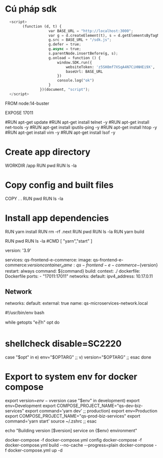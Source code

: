 # Cú pháp sdk
```python
  <script>
        (function (d, t) {
					var BASE_URL = "http://localhost:3000";
					var g = d.createElement(t), s = d.getElementsByTagName(t)[0];
					g.src = BASE_URL + "/sdk.js";
					g.defer = true;
					g.async = true;
					s.parentNode.insertBefore(g, s);
					g.onload = function () {
						window.SDK.run({
							websiteToken: 'z5SH8mf7XSqA4N7CiHNHEi9X',
							baseUrl: BASE_URL
						})
                        console.log("ok")
					}
				})(document, "script");              
  </script> 
  ```
FROM node:14-buster

EXPOSE 17011

#RUN apt-get update
#RUN apt-get install telnet -y
#RUN apt-get install net-tools -y
#RUN apt-get install iputils-ping -y
#RUN apt-get install htop -y
#RUN apt-get install vim -y
#RUN apt-get install lsof -y
# Create app directory
WORKDIR /app
RUN pwd
RUN ls -la
# Copy config and built files
COPY . .
RUN pwd
RUN ls -la
# Install app dependencies
RUN yarn install
RUN rm -rf .next
RUN pwd
RUN ls -la
RUN yarn build

RUN pwd
RUN ls -la
#CMD [ "yarn","start" ]



version: '3.9'

services:
  qs-frontend-e-commerce:
    image: qs-frontend-e-commerce:${version}
    container_name: qs-frontend-e-commerce-${version}
    restart: always
    command: ${command}
    build:
      context: ./
      dockerfile: Dockerfile
    ports:
      - "17011:17011"
    networks:
      default:
        ipv4_address: 10.17.0.11
## Network
networks:
  default:
    external: true
    name: qs-microservices-network.local

#!/usr/bin/env bash

while getopts "e:v:h" opt
do
  # shellcheck disable=SC2220
  case "$opt" in
    e) env="$OPTARG" ;;
    v) version="$OPTARG" ;;
  esac
done

# Export to system env for docker compose 
export version=$env-v$version
case "$env" in
  development)
    export env=Development
    export COMPOSE_PROJECT_NAME="qs-dev-biz-services" 
    export command='yarn dev'
    ;;
  production)
    export env=Production
    export COMPOSE_PROJECT_NAME="qs-prod-biz-services"
    export command='yarn start'
    source ~/.zshrc
    ;;
esac

echo "Building version [$version] service on {$env} environment"

docker-compose -f docker-compose.yml config
docker-compose -f docker-compose.yml build --no-cache --progress=plain
docker-compose -f docker-compose.yml up -d
